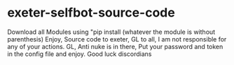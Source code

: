 # exeter-selfbot-source-code
Download all Modules using "pip install (whatever the module is without parenthesis) 
Enjoy, Source code to exeter, GL to all, I am not responsible for any of your actions. GL, Anti nuke is in there, Put your password and token in the config file and enjoy. Good luck discordians
